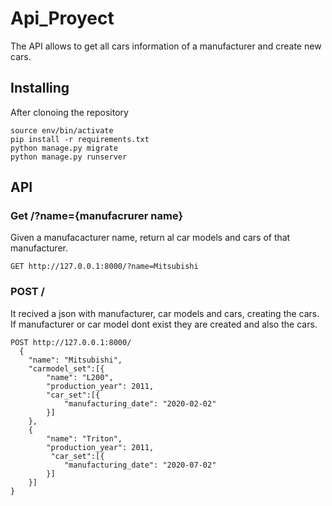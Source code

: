 # Api_Proyect

The API allows to get all cars information of a manufacturer and create new cars.

## Installing
After clonoing the repository
```
source env/bin/activate
pip install -r requirements.txt
python manage.py migrate
python manage.py runserver
```
## API

### Get /?name={manufacrurer name}
Given a manufacacturer name, return al car models and cars of that manufacturer.


    GET http://127.0.0.1:8000/?name=Mitsubishi

### POST /
It recived a json with manufacturer, car models and cars, creating the cars. If manufacturer or car model dont exist they are created and also the cars.

    POST http://127.0.0.1:8000/
      {
        "name": "Mitsubishi",
        "carmodel_set":[{
            "name": "L200",
            "production_year": 2011,
            "car_set":[{
                "manufacturing_date": "2020-02-02"
            }]
        },
        {
            "name": "Triton",
            "production_year": 2011,
             "car_set":[{
                "manufacturing_date": "2020-07-02"
            }]
        }]
    }
    
    
